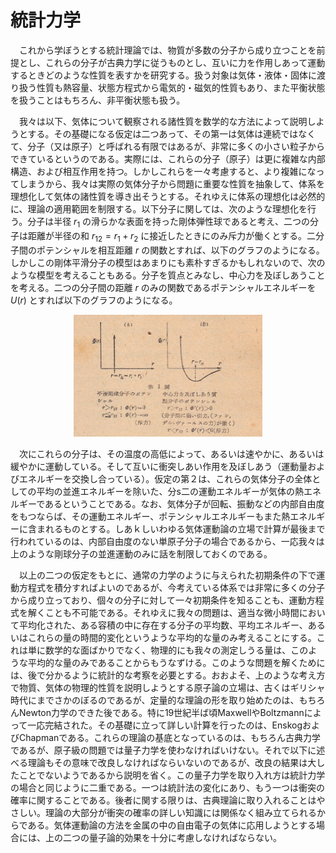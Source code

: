 
# 統計力学

　これから学ぼうとする統計理論では、物質が多数の分子から成り立つことを前提とし、これらの分子が古典力学に従うものとし、互いに力を作用しあって運動するときどのような性質を表すかを研究する。扱う対象は気体・液体・固体に渡り扱う性質も熱容量、状態方程式から電気的・磁気的性質もあり、また平衡状態を扱うことはもちろん、非平衡状態も扱う。

　我々は以下、気体について観察される諸性質を数学的な方法によって説明しようとする。その基礎になる仮定は二つあって、その第一は気体は連続ではなくて、分子（又は原子）と呼ばれる有限ではあるが、非常に多くの小さい粒子からできているというのである。実際には、これらの分子（原子）は更に複雑な内部構造、および相互作用を持つ。しかしこれらを一々考慮すると、より複雑になってしまうから、我々は実際の気体分子から問題に重要な性質を抽象して、体系を理想化して気体の諸性質を導き出そうとする。それゆえに体系の理想化は必然的に、理論の適用範囲を制限する。以下分子に関しては、次のような理想化を行う。分子は半径 $r_1$ の滑らかな表面を持った剛体弾性球であると考え、二つの分子は距離が半径の和 $r_{12}=r_1+r_2$ に接近したときにのみ斥力が働くとする。二分子間のポテンシャルを相互距離 $r$ の関数とすれば、以下のグラフのようになる。しかしこの剛体平滑分子の模型はあまりにも素朴すぎるかもしれないので、次のような模型を考えることもある。分子を質点とみなし、中心力を及ぼしあうことを考える。二つの分子間の距離 $r$ のみの関数であるポテンシャルエネルギーを $U(r)$ とすれば以下のグラフのようになる。

<p align="center">
    <img width="60%"
        src="images/intermolecular.png">
</p>

　次にこれらの分子は、その温度の高低によって、あるいは速やかに、あるいは緩やかに運動している。そして互いに衝突しあい作用を及ぼしあう（運動量およびエネルギーを交換し合っている）。仮定の第２は、これらの気体分子の全体としての平均の並進エネルギーを除いた、分s二の運動エネルギーが気体の熱エネルギーであるということである。なお、気体分子が回転、振動などの内部自由度をもつならば、その運動エネルギー、ポテンシャルエネルギーもまた熱エネルギーに含まれるものとする。しあｋしいわゆる気体運動論の立場で計算が最後まで行われているのは、内部自由度のない単原子分子の場合であるから、一応我々は上のような剛球分子の並進運動のみに話を制限しておくのである。

 　以上の二つの仮定をもとに、通常の力学のように与えられた初期条件の下で運動方程式を積分すればよいのであるが、今考えている体系では非常に多くの分子から成り立っており、個々の分子に対して一々初期条件を知ることも、運動方程式を解くことも不可能である。それゆえに我々の問題は、適当な微小時間において平均化された、ある容積の中に存在する分子の平均数、平均エネルギー、あるいはこれらの量の時間的変化というような平均的な量のみ考えることにする。これは単に数学的な面ばかりでなく、物理的にも我々の測定しうる量は、このような平均的な量のみであることからもうなずける。このような問題を解くためには、後で分かるように統計的な考察を必要とする。おおよそ、上のような考え方で物質、気体の物理的性質を説明しようとする原子論の立場は、古くはギリシャ時代にまでさかのぼるのであるが、定量的な理論の形を取り始めたのは、もちろんNewton力学のできた後である。特に19世紀半ば頃MaxwellやBoltzmannによって一応完結された。その基礎に立って詳しい計算を行ったのは、EnskogおよびChapmanである。これらの理論の基底となっているのは、もちろん古典力学であるが、原子級の問題では量子力学を使わなければいけない。それで以下に述べる理論もその意味で改良しなければならいないのであるが、改良の結果は大したことでないようであるから説明を省く。この量子力学を取り入れ方は統計力学の場合と同じように二重である。一つは統計法の変化にあり、もう一つは衝突の確率に関することである。後者に関する限りは、古典理論に取り入れることはやさしい。理論の大部分が衝突の確率の詳しい知識には関係なく組み立てられるからである。気体運動論の方法を金属の中の自由電子の気体に応用しようとする場合には、上の二つの量子論的効果を十分に考慮しなければならない。
